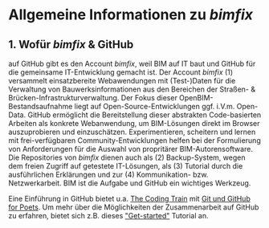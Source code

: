 # Allgemeine Informationen zu *bimfix*

## 1. Wofür *bimfix* & GitHub

auf GitHub gibt es den Account *bimfix*, weil BIM auf IT baut und GitHub für die gemeinsame IT-Entwicklung gemacht ist. Der Account *bimfix* (1) versammelt einsatzbereite Webawendungen mit (Test-)Daten für die Verwaltung von Bauwerksinformationen aus den Bereichen der Straßen- & Brücken-Infrastrukturverwaltung. Der Fokus dieser OpenBIM-Bestandsaufnahme liegt auf Open-Source-Entwicklungen ggf. i.V.m. Open-Data. GitHub ermöglicht die Bereitstellung dieser abstrakten Code-basierten Arbeiten als konkrete Webanwendung, um BIM-Lösungen direkt im Browser auszuprobieren und einzuschätzen. Experimentieren, scheitern und lernen mit frei-verfügbaren Community-Entwicklungen helfen bei der Formulierung von Anforderungen für die Auswahl von propritärer BIM-Autorensoftware. Die Repositories von *bimfix* dienen auch als (2) Backup-System, wegen dem freien Zugriff auf getestete IT-Lösungen, als (3) Tutorial durch die ausführlichen Erklärungen und zur (4) Kommunikation- bzw. Netzwerkarbeit. BIM ist die Aufgabe und GitHub ein wichtiges Werkzeug.

Eine Einführung in GitHub bietet u.a. [The Coding Train](https://github.com/CodingTrain) mit [Git und GitHub for Poets](https://youtu.be/BCQHnlnPusY). Um mehr über die Möglichkeiten der Zusammenarbeit auf GitHub zu erfahren, bietet sich z.B. dieses ["Get-started"](https://docs.github.com/de/get-started/quickstart/hello-world) Tutorial an.
